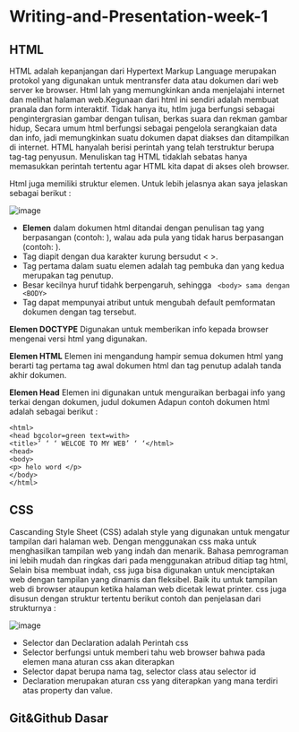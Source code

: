# Writing-and-Presentation-week-1
## **HTML** 
HTML adalah kepanjangan dari Hypertext Markup Language merupakan protokol yang digunakan untuk mentransfer data atau dokumen dari web server ke browser. Html lah yang memungkinkan anda menjelajahi internet dan melihat halaman web.Kegunaan dari html ini sendiri adalah membuat pranala dan form interaktif. Tidak hanya itu, htlm juga berfungsi sebagai pengintergrasian gambar dengan tulisan, berkas suara dan rekman gambar hidup, Secara umum html berfungsi sebagai pengelola serangkaian data dan info, jadi memungkinkan suatu dokumen dapat diakses dan ditampilkan di internet. HTML hanyalah berisi perintah yang telah terstruktur berupa tag-tag penyusun. Menuliskan tag HTML tidaklah sebatas hanya memasukkan perintah tertentu agar HTML kita dapat di akses oleh browser.

Html juga memiliki struktur elemen. Untuk lebih jelasnya akan saya jelaskan sebagai berikut :

![image](https://user-images.githubusercontent.com/92351278/192679590-141b2a5e-bddb-4793-a8b5-46fe1f7973ee.png)

- **Elemen** dalam dokumen html ditandai dengan penulisan tag yang berpasangan (contoh: <body></body>), walau ada pula yang tidak harus berpasangan (contoh: <img>).
- Tag diapit dengan dua karakter kurung bersudut < >.
- Tag pertama dalam suatu elemen adalah tag pembuka dan yang kedua merupakan tag penutup.
- Besar kecilnya huruf tidahk berpengaruh, sehingga ```  <body> sama dengan <BODY> ``` 
- Tag dapat mempunyai atribut untuk mengubah default pemformatan dokumen dengan tag tersebut.

**Elemen DOCTYPE**
Digunakan untuk memberikan info kepada browser mengenai versi html yang digunakan.

**Elemen HTML**
Elemen ini mengandung hampir semua dokumen html yang berarti tag pertama tag awal dokumen html dan tag penutup adalah tanda akhir dokumen.

**Elemen Head**
Elemen ini digunakan untuk menguraikan berbagai info yang terkai dengan dokumen, judul dokumen
Adapun contoh dokumen html adalah sebagai berikut :
``` 
<html>
<head bgcolor=green text=with>
<title>’ ‘ ‘ WELCOE TO MY WEB’ ‘ ‘</html>
<head>
<body>
<p> helo word </p>
</body>
</html>
``` 


## **CSS**

Cascanding Style Sheet (CSS) adalah style yang digunakan untuk mengatur tampilan dari halaman web. Dengan menggunakan css maka untuk menghasilkan tampilan web yang indah dan menarik. Bahasa pemrograman ini lebih mudah dan ringkas dari pada menggunakan atribud ditiap tag html, Selain bisa membuat indah, css juga bisa digunakan untuk menciptakan web dengan tampilan yang dinamis dan fleksibel. Baik itu untuk tampilan web di browser ataupun ketika halaman web dicetak lewat printer.
css juga disusun dengan struktur tertentu berikut contoh dan penjelasan dari strukturnya :

![image](https://user-images.githubusercontent.com/92351278/192682321-5bbc2b1d-aceb-472a-a533-0e2accc118e1.png)

- Selector dan Declaration adalah Perintah css
- Selector berfungsi untuk memberi tahu web browser bahwa pada elemen mana aturan css akan diterapkan
- Selector dapat berupa nama tag, selector class atau selector id
- Declaration merupakan aturan css yang diterapkan yang mana terdiri atas property dan value.


## **Git&Github Dasar**
